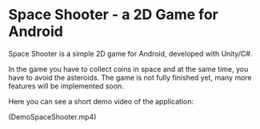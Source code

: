 # Space Shooter - a 2D Game for Android

Space Shooter is a simple 2D game for Android, developed with Unity/C#. 


In the game you have to collect coins in space and at the same time, you have to avoid the asteroids. 
The game is not fully finished yet, many more features will be implemented soon. 

Here you can see a short demo video of the application: 

(DemoSpaceShooter.mp4)
